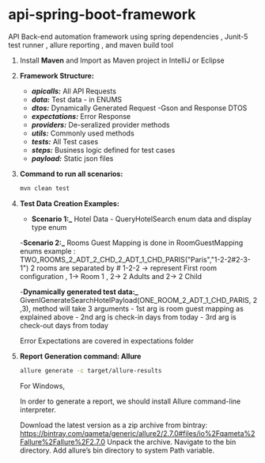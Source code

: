 # api-spring-boot-framework
API Back-end automation framework using spring dependencies , Junit-5 test runner , allure reporting , and maven build tool

1. Install **Maven** and Import as Maven project in IntelliJ or Eclipse

2. **Framework Structure:**
     - **_apicalls:_** All API Requests
     - **_data:_** Test data - in ENUMS
     - **_dtos:_**  Dynamically Generated Request -Gson and Response DTOS
     - **_expectations:_** Error Response
     - **_providers:_** De-seralized provider methods
     - **_utils:_**  Commonly used methods
     - **_tests:_** All Test cases 
     - **_steps:_** Business logic defined for test cases
     - **_payload:_**  Static json files

3. **Command to run all scenarios:**
    ```bash
    mvn clean test   
    
4. **Test Data Creation Examples:**
    - **Scenario 1:_**
    Hotel Data - QueryHotelSearch enum data and display type enum
    
    -**Scenario 2:_**
    Rooms Guest Mapping is done in RoomGuestMapping enums
    example : TWO_ROOMS_2_ADT_2_CHD_2_ADT_1_CHD_PARIS("Paris","1-2-2#2-3-1")
    2 rooms are separated by # 
    1-2-2 -> represent First room configuration , 1-> Room 1 , 2-> 2 Adults and 2-> 2 Child
    
    -**Dynamically generated test data:_**
     GivenIGenerateSearchHotelPayload(ONE_ROOM_2_ADT_1_CHD_PARIS, 2 ,3), method will take 
     3 arguments
        - 1st arg is room guest mapping as explained above
        - 2nd arg is check-in days from today 
        - 3rd arg is check-out days from today
        
     Error Expectations are covered in expectations folder

5. **Report Generation command: Allure**
    ```bash
    allure generate -c target/allure-results
    ```
    For Windows, 
    
    In order to generate a report, we should install Allure command-line interpreter.
    
    Download the latest version as a zip archive from bintray: https://bintray.com/qameta/generic/allure2/2.7.0#files/io%2Fqameta%2Fallure%2Fallure%2F2.7.0
    Unpack the archive.
    Navigate to the bin directory.
    Add allure’s bin directory to system Path variable.
    
    
